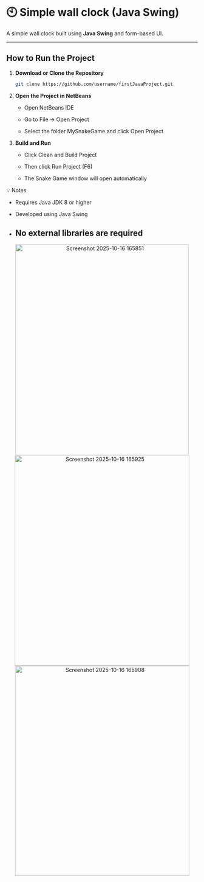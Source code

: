 


# 🕙 Simple wall clock (Java Swing)

A simple wall clock built using **Java Swing** and form-based UI.

---

## How to Run the Project

1. **Download or Clone the Repository**
   ```bash
   git clone https://github.com/username/firstJavaProject.git
2. **Open the Project in NetBeans**
   - Open NetBeans IDE 

    - Go to File → Open Project

    - Select the folder MySnakeGame and click Open Project

3. **Build and Run**

    - Click Clean and Build Project

    - Then click Run Project (F6)

    - The Snake Game window will open automatically

💡 Notes

  - Requires Java JDK 8 or higher

  - Developed using Java Swing

  - No external libraries are required
    ---

<p align="center">
   <img width="456" height="554" alt="Screenshot 2025-10-16 165851" src="https://github.com/user-attachments/assets/c5103b08-a493-46cd-837c-46e11088bf9f" />

   <img width="460" height="554" alt="Screenshot 2025-10-16 165925" src="https://github.com/user-attachments/assets/87f4ac2b-b9e8-4701-9b8c-d273c28a2144" />

   <img width="459" height="552" alt="Screenshot 2025-10-16 165908" src="https://github.com/user-attachments/assets/044ed631-2e45-4c43-86cf-ba3987949d1f" />

</p>

